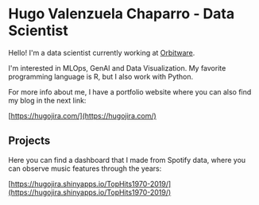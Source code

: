 # Hugo Valenzuela Chaparro - Data Scientist
Hello! I'm a data scientist currently working at [Orbitware](https://www.orbitware.com/).

I'm interested in MLOps, GenAI and Data Visualization. My favorite programming language is R, but I also work with Python.

For more info about me, I have a portfolio website where you can also find my blog in the next link:

[https://hugojira.com/](https://hugojira.com/)

## Projects
Here you can find a dashboard that I made from Spotify data, where you can observe music features through the years:

[https://hugojira.shinyapps.io/TopHits1970-2019/](https://hugojira.shinyapps.io/TopHits1970-2019/)




